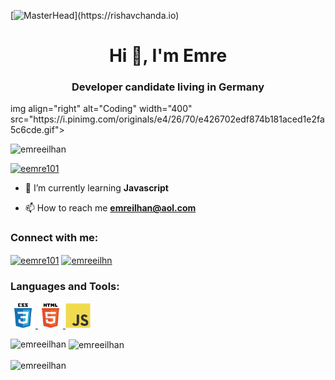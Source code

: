 [![MasterHead](https://1.bp.blogspot.com/-7A4WynwLsM...)](https://rishavchanda.io)
<h1 align="center">Hi 👋, I'm Emre</h1>
<h3 align="center">Developer candidate living in Germany</h3>
img align="right" alt="Coding" width="400" src="https://i.pinimg.com/originals/e4/26/70/e426702edf874b181aced1e2fa5c6cde.gif">

<p align="left"> <img src="https://komarev.com/ghpvc/?username=emreeilhan&label=Profile%20views&color=0e75b6&style=flat" alt="emreeilhan" /> </p>

<p align="left"> <a href="https://twitter.com/eemre101" target="blank"><img src="https://img.shields.io/twitter/follow/eemre101?logo=twitter&style=for-the-badge" alt="eemre101" /></a> </p>

- 🌱 I’m currently learning **Javascript**

- 📫 How to reach me **emreilhan@aol.com**

<h3 align="left">Connect with me:</h3>
<p align="left">
<a href="https://twitter.com/eemre101" target="blank"><img align="center" src="https://raw.githubusercontent.com/rahuldkjain/github-profile-readme-generator/master/src/images/icons/Social/twitter.svg" alt="eemre101" height="30" width="40" /></a>
<a href="https://instagram.com/emreeilhn" target="blank"><img align="center" src="https://raw.githubusercontent.com/rahuldkjain/github-profile-readme-generator/master/src/images/icons/Social/instagram.svg" alt="emreeilhn" height="30" width="40" /></a>
</p>

<h3 align="left">Languages and Tools:</h3>
<p align="left"> <a href="https://www.w3schools.com/css/" target="_blank" rel="noreferrer"> <img src="https://raw.githubusercontent.com/devicons/devicon/master/icons/css3/css3-original-wordmark.svg" alt="css3" width="40" height="40"/> </a> <a href="https://www.w3.org/html/" target="_blank" rel="noreferrer"> <img src="https://raw.githubusercontent.com/devicons/devicon/master/icons/html5/html5-original-wordmark.svg" alt="html5" width="40" height="40"/> </a> <a href="https://developer.mozilla.org/en-US/docs/Web/JavaScript" target="_blank" rel="noreferrer"> <img src="https://raw.githubusercontent.com/devicons/devicon/master/icons/javascript/javascript-original.svg" alt="javascript" width="40" height="40"/> </a> </p>

<p><img align="left" src="https://github-readme-stats.vercel.app/api/top-langs?username=emreeilhan&show_icons=true&locale=en&layout=compact" alt="emreeilhan" /></p>

<p>&nbsp;<img align="center" src="https://github-readme-stats.vercel.app/api?username=emreeilhan&show_icons=true&locale=en" alt="emreeilhan" /></p>

<p><img align="center" src="https://github-readme-streak-stats.herokuapp.com/?user=emreeilhan&" alt="emreeilhan" /></p>
